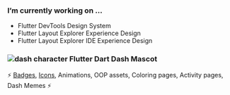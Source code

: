 ### I’m currently working on ... 
 - Flutter DevTools Design System
 - Flutter Layout Explorer Experience Design
 - Flutter Layout Explorer IDE Experience Design
 
 ###  ![dash character](http://www.feliciachamberlain.com/flutter/dash-dart.ico/android-icon-48x48.png) Flutter Dart Dash Mascot
  ⚡ [Badges](https://github.com/raison00/flutter-dash-dart-badges), [Icons](https://github.com/raison00/dash-icon), Animations, OOP assets, Coloring pages, Activity pages, Dash Memes ⚡

